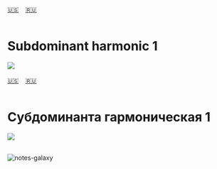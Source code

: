 <span id="en"><a href='#en'>🇺🇸</a> &nbsp;&nbsp;&nbsp;<a href='#ru'>🇷🇺</a> &nbsp;&nbsp;&nbsp;</span><br><br>
# Subdominant harmonic 1

![](https://github.com/stolbitsa/stolbitsa/assets/149964365/fe11dc4f-e468-46c4-beb7-b33eb354ebcc)
<br><br>
<span id="ru"><a href='#en'>🇺🇸</a> &nbsp;&nbsp;&nbsp;<a href='#ru'>🇷🇺</a> &nbsp;&nbsp;&nbsp;</span><br><br>
# Субдоминанта гармоническая 1

![](https://github.com/stolbitsa/stolbitsa/assets/149964365/fe11dc4f-e468-46c4-beb7-b33eb354ebcc)<br><br>

![notes-galaxy](https://github.com/user-attachments/assets/f2d92258-dec3-43d4-85b4-8c5d86fa626f)
